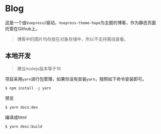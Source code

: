 # Blog
这是一个由`Vuepress2`驱动，`Vuepress-theme-hope`为主题的博客，作为静态页面托管在Github上。

>博客中的图片均存放在对象存储中，所以不支持离线查看。

## 本地开发
> 建议nodejs版本等于16

项目采用`yarn`进行包管理，如果你没有安装`yarn`，按照如下命令安装即可。

```bash
$ npm install -g yarn
```

预览

```bash
$ yarn docs:dev
```

编译成html

```bash
$ yarn dosc:build
```

